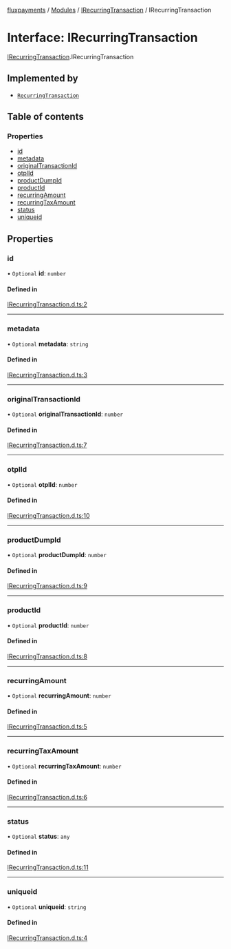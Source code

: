 [fluxpayments](../README.md) / [Modules](../modules.md) / [IRecurringTransaction](../modules/IRecurringTransaction.md) / IRecurringTransaction

# Interface: IRecurringTransaction

[IRecurringTransaction](../modules/IRecurringTransaction.md).IRecurringTransaction

## Implemented by

- [`RecurringTransaction`](../classes/RecurringTransaction.RecurringTransaction.md)

## Table of contents

### Properties

- [id](IRecurringTransaction.IRecurringTransaction.md#id)
- [metadata](IRecurringTransaction.IRecurringTransaction.md#metadata)
- [originalTransactionId](IRecurringTransaction.IRecurringTransaction.md#originaltransactionid)
- [otplId](IRecurringTransaction.IRecurringTransaction.md#otplid)
- [productDumpId](IRecurringTransaction.IRecurringTransaction.md#productdumpid)
- [productId](IRecurringTransaction.IRecurringTransaction.md#productid)
- [recurringAmount](IRecurringTransaction.IRecurringTransaction.md#recurringamount)
- [recurringTaxAmount](IRecurringTransaction.IRecurringTransaction.md#recurringtaxamount)
- [status](IRecurringTransaction.IRecurringTransaction.md#status)
- [uniqueid](IRecurringTransaction.IRecurringTransaction.md#uniqueid)

## Properties

### id

• `Optional` **id**: `number`

#### Defined in

[IRecurringTransaction.d.ts:2](https://github.com/fluxpayments1/fluxpayments_api_ts/blob/9cbe2727382384510be013f4478c6ce27d687fb6/src/types/flux_types/IRecurringTransaction.d.ts#L2)

___

### metadata

• `Optional` **metadata**: `string`

#### Defined in

[IRecurringTransaction.d.ts:3](https://github.com/fluxpayments1/fluxpayments_api_ts/blob/9cbe2727382384510be013f4478c6ce27d687fb6/src/types/flux_types/IRecurringTransaction.d.ts#L3)

___

### originalTransactionId

• `Optional` **originalTransactionId**: `number`

#### Defined in

[IRecurringTransaction.d.ts:7](https://github.com/fluxpayments1/fluxpayments_api_ts/blob/9cbe2727382384510be013f4478c6ce27d687fb6/src/types/flux_types/IRecurringTransaction.d.ts#L7)

___

### otplId

• `Optional` **otplId**: `number`

#### Defined in

[IRecurringTransaction.d.ts:10](https://github.com/fluxpayments1/fluxpayments_api_ts/blob/9cbe2727382384510be013f4478c6ce27d687fb6/src/types/flux_types/IRecurringTransaction.d.ts#L10)

___

### productDumpId

• `Optional` **productDumpId**: `number`

#### Defined in

[IRecurringTransaction.d.ts:9](https://github.com/fluxpayments1/fluxpayments_api_ts/blob/9cbe2727382384510be013f4478c6ce27d687fb6/src/types/flux_types/IRecurringTransaction.d.ts#L9)

___

### productId

• `Optional` **productId**: `number`

#### Defined in

[IRecurringTransaction.d.ts:8](https://github.com/fluxpayments1/fluxpayments_api_ts/blob/9cbe2727382384510be013f4478c6ce27d687fb6/src/types/flux_types/IRecurringTransaction.d.ts#L8)

___

### recurringAmount

• `Optional` **recurringAmount**: `number`

#### Defined in

[IRecurringTransaction.d.ts:5](https://github.com/fluxpayments1/fluxpayments_api_ts/blob/9cbe2727382384510be013f4478c6ce27d687fb6/src/types/flux_types/IRecurringTransaction.d.ts#L5)

___

### recurringTaxAmount

• `Optional` **recurringTaxAmount**: `number`

#### Defined in

[IRecurringTransaction.d.ts:6](https://github.com/fluxpayments1/fluxpayments_api_ts/blob/9cbe2727382384510be013f4478c6ce27d687fb6/src/types/flux_types/IRecurringTransaction.d.ts#L6)

___

### status

• `Optional` **status**: `any`

#### Defined in

[IRecurringTransaction.d.ts:11](https://github.com/fluxpayments1/fluxpayments_api_ts/blob/9cbe2727382384510be013f4478c6ce27d687fb6/src/types/flux_types/IRecurringTransaction.d.ts#L11)

___

### uniqueid

• `Optional` **uniqueid**: `string`

#### Defined in

[IRecurringTransaction.d.ts:4](https://github.com/fluxpayments1/fluxpayments_api_ts/blob/9cbe2727382384510be013f4478c6ce27d687fb6/src/types/flux_types/IRecurringTransaction.d.ts#L4)
